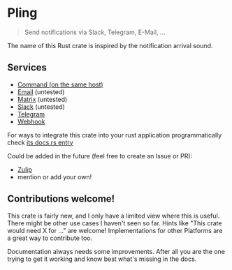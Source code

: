 # Pling

> Send notifications via Slack, Telegram, E-Mail, ...

The name of this Rust crate is inspired by the notification arrival sound.

## Services

- [Command (on the same host)](docs/command.md)
- [Email](docs/email.md) (untested)
- [Matrix](docs/matrix.md) (untested)
- [Slack](docs/slack.md) (untested)
- [Telegram](docs/telegram.md)
- [Webhook](docs/webhook.md)

For ways to integrate this crate into your rust application programmatically check [its docs.rs entry](https://docs.rs/pling)

Could be added in the future (feel free to create an Issue or PR):
- [Zulip](https://zulip.com/api/)
- mention or add your own!

## Contributions welcome!

This crate is fairly new, and I only have a limited view where this is useful.
There might be other use cases I haven't seen so far.
Hints like "This crate would need X for …" are welcome!
Implementations for other Platforms are a great way to contribute too.

Documentation always needs some improvements.
After all you are the one trying to get it working and know best what's missing in the docs.
